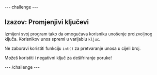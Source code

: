 --- challenge ---

## Izazov: Promjenjivi ključevi

Izmijeni svoj program tako da omogućava korisniku unošenje proizvoljnog ključa. Korisnikov unos spremi u varijablu `kljuc`.

Ne zaboravi koristiti funkciju `int()` za pretvaranje unosa u cijeli broj.

Možeš koristiti i negativni ključ za dešifriranje poruke!

--- /challenge ---